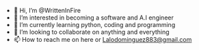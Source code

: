 - 👋 Hi, I’m @WrittenInFire
- 👀 I’m interested in becoming a software and A.I engineer
- 🌱 I’m currently learning python, coding and programming
- 💞️ I’m looking to collaborate on anything and everything 
- 📫 How to reach me on here or Lalodominguez883@gmail.com 

<!---
WrittenInFire/WrittenInFire is a ✨ special ✨ repository because its `README.md` (this file) appears on your GitHub profile.
You can click the Preview link to take a look at your changes.
--->
